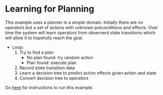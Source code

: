 # Learning for Planning

This example uses a planner in a simple domain. Initially there are no operators
but a set of actions with unknown preconditions and effects. Over time the
system will learn operators from observerd state transitions which will allow it
to hopefully reach the goal.

- Loop:
    1. Try to find a plan
        - No plan found: try random action
        - Plan found: execute plan
    2. Record state transition data
    3. Learn a decision tree to predict action effects given action and state
    4. Convert decision tree to operators

Go
[here](https://github.com/uwe-koeckemann/AIDDL/tree/master/example/learning-agent)
for instructions to run this example.

